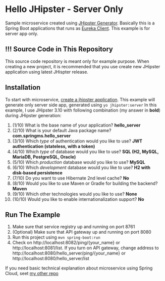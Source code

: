 # Hello JHipster - Server Only
Sample microservice created using [JHipster Generator](https://jhipster.github.io/creating-an-app/). Basically this is a Spring Boot applications that runs as [Eureka Client](https://github.com/spring-cloud/spring-cloud-netflix/blob/master/docs/src/main/asciidoc/spring-cloud-netflix.adoc#service-discovery-eureka-clients). 
This example is for server app only.

## !!! Source Code in This Repository
This source code repository is meant only for example purpose. When creating a new project, it is recommended that you use create new JHipster application using latest JHispter release.

## Installation
To start with microservice, [create a jhipster application](https://jhipster.github.io/creating-an-app/).
This example will generate only server side app, generated using `yo jhipster:server`
In this example, I use JHipster 3.10 with following combination (my answer in **bold**) during JHipster generation:

1. (1/10) What is the base name of your application? **hello_server**
2. (2/10) What is your default Java package name? **com.springms.hello_server**
3. (3/10) Which *type* of authentication would you like to use? **JWT authentication (stateless, with a token)**
4. (4/10) Which *type* of database would you like to use? **SQL (H2, MySQL, MariaDB, PostgreSQL, Oracle)**
5. (5/10) Which *production* database would you like to use? **MySQL**
6. (6/10) Which *development* database would you like to use? **H2 with disk-based persistence**
7. (7/10) Do you want to use Hibernate 2nd level cache? **No**
8. (8/10) Would you like to use Maven or Gradle for building the backend? **Maven**
9. (9/10) Which other technologies would you like to use? **None**
10. (10/10) Would you like to enable internationalization support? **No**

## Run The Example
1. Make sure that service registry up and running on port 8761
2. (Optional) Make sure that API gateway up and running on port 8080
3. Run this project using `mvn spring-boot:run`
4. Check on http://localhost:8082/ping/{your_name} or http://localhost:8081/list. If you turn on API gateway, change address to http://localhost:8080/hello_server/ping/{your_name} or http://localhost:8080/hello_server/list

If you need basic technical explanation about microservice using Spring Cloud, seet [my other repo](https://github.com/timpamungkas/base-microservice)

